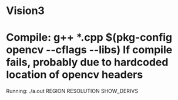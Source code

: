 Vision3
=======
Compile:
g++ *.cpp $(pkg-config opencv --cflags --libs)
If compile fails, probably due to hardcoded location of opencv headers
=======
Running:
./a.out REGION RESOLUTION SHOW_DERIVS
